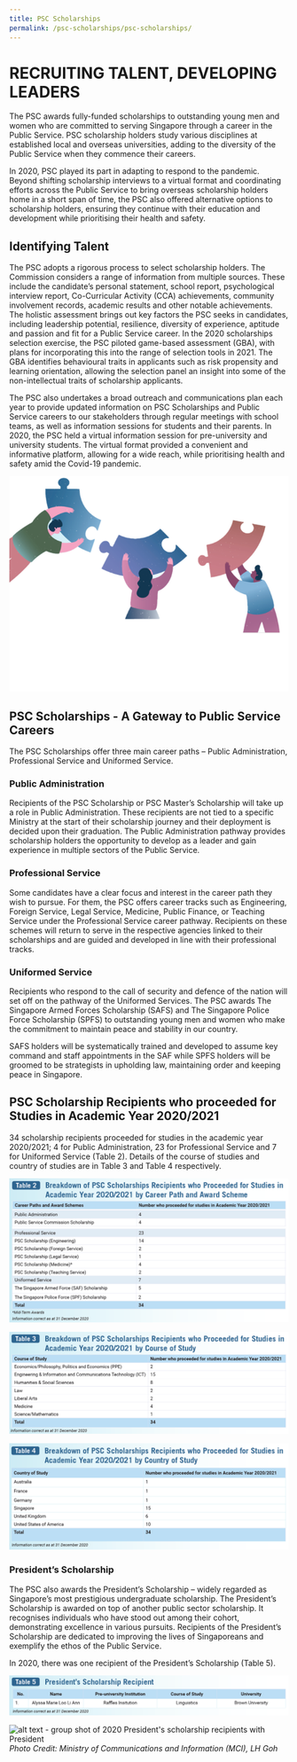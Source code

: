 ```yaml
---
title: PSC Scholarships
permalink: /psc-scholarships/psc-scholarships/
---
```

# **RECRUITING TALENT, DEVELOPING LEADERS**

The PSC awards fully-funded scholarships to outstanding young men and women who are committed to serving Singapore through a career in the Public Service. PSC scholarship holders study various disciplines at established local and overseas universities, adding to the diversity of the Public Service when they commence their careers.

In 2020, PSC played its part in adapting to respond to the pandemic. Beyond shifting scholarship interviews to a virtual format and coordinating efforts across the Public Service to bring overseas scholarship holders home in a short span of time, the PSC also offered alternative options to scholarship holders, ensuring they continue with their education and development while prioritising their health and safety. 


## **Identifying Talent** 

The PSC adopts a rigorous process to select scholarship holders. The Commission considers a range of information from multiple sources. These include the candidate’s personal statement, school report, psychological interview report, Co-Curricular Activity (CCA) achievements, community involvement records, academic results and other notable achievements. The holistic assessment brings out key factors the PSC seeks in candidates, including leadership potential, resilience, diversity of experience, aptitude and passion and fit for a Public Service career. In the 2020 scholarships selection exercise, the PSC piloted game-based assessment (GBA), with plans for incorporating this into the range of selection tools in 2021. The GBA identifies behavioural traits in applicants such as risk propensity and learning orientation, allowing the selection panel an insight into some of the non-intellectual traits of scholarship applicants. 

The PSC also undertakes a broad outreach and communications plan each year to provide updated information on PSC Scholarships and Public Service careers to our stakeholders through regular meetings with school teams, as well as information sessions for students and their parents. In 2020, the PSC held a virtual information session for pre-university and university students. The virtual format provided a convenient and informative platform, allowing for a wide reach, while prioritising health and safety amid the Covid-19 pandemic.

![alt text - Identifying Talent Illustration](/images/ITPIC.png)


## **PSC Scholarships - A Gateway to Public Service Careers** 
The PSC Scholarships offer three main career paths – Public Administration, Professional Service and Uniformed Service.

### **Public Administration**

Recipients of the PSC Scholarship or PSC Master’s Scholarship will take up a role in Public Administration. These recipients are not tied to a specific Ministry at the start of their scholarship journey and their deployment is decided upon their graduation. The Public Administration pathway provides scholarship holders the opportunity to develop as a leader and gain experience in multiple sectors of the Public Service. 

### **Professional Service**

Some candidates have a clear focus and interest in the career path they wish to pursue. For them, the PSC offers career tracks such as Engineering, Foreign Service, Legal Service, Medicine, Public Finance, or Teaching Service under the Professional Service career pathway. Recipients on these schemes will return to serve in the respective agencies linked to their scholarships and are guided and developed in line with their professional tracks.

### **Uniformed Service**

Recipients who respond to the call of security and defence of the nation will set off on the pathway of the Uniformed Services. The PSC awards The Singapore Armed Forces Scholarship (SAFS) and The Singapore Police Force Scholarship (SPFS) to outstanding young men and women who make the commitment to maintain peace and stability in our country. 

SAFS holders will be systematically trained and developed to assume key command and staff appointments in the SAF while SPFS holders will be groomed to be strategists in upholding law, maintaining order and keeping peace in Singapore.


## **PSC Scholarship Recipients who proceeded for Studies in Academic Year 2020/2021**

34 scholarship recipients proceeded for studies in the academic year 2020/2021; 4 for Public Administration, 23 for Professional Service and 7 for Uniformed Service (Table 2). Details of the course of studies and country of studies are in Table 3 and Table 4 respectively.

![alt text - Table 2](/images/2020Table2.png)


![alt text - Table 3](/images/2020Table3.png)


![alt text - Table 4](/images/2020Table4.png)


### **President’s Scholarship** 

The PSC also awards the President’s Scholarship – widely regarded as Singapore’s most prestigious undergraduate scholarship. The President’s Scholarship is awarded on top of another public sector scholarship. It recognises individuals who have stood out among their cohort, demonstrating excellence in various pursuits. Recipients of the President’s Scholarship are dedicated to improving the lives of Singaporeans and exemplify the ethos of the Public Service. 

In 2020, there was one recipient of the President’s Scholarship (Table 5).

![alt text - Table 5](/images/2020Table5.png)


![alt text - group shot of 2020 President's scholarship recipients with President](/images/AlyssaP.jpg)
_Photo Credit: Ministry of Communications and Information (MCI), LH Goh_
